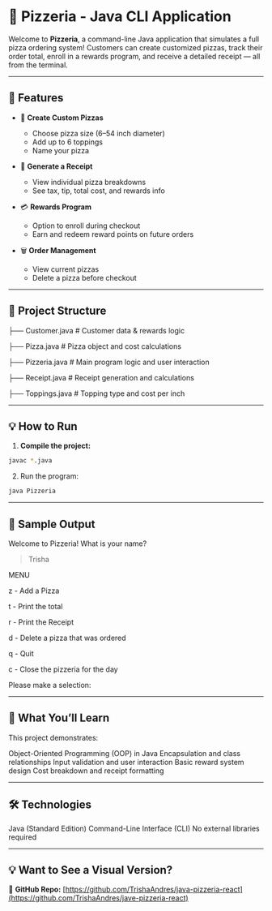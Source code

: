# 🍕 Pizzeria - Java CLI Application

Welcome to **Pizzeria**, a command-line Java application that simulates a full pizza ordering system! Customers can create customized pizzas, track their order total, enroll in a rewards program, and receive a detailed receipt — all from the terminal.

---

## 🚀 Features

- 🍕 **Create Custom Pizzas**  
  - Choose pizza size (6–54 inch diameter)  
  - Add up to 6 toppings  
  - Name your pizza

- 🧾 **Generate a Receipt**  
  - View individual pizza breakdowns  
  - See tax, tip, total cost, and rewards info

- 💳 **Rewards Program**  
  - Option to enroll during checkout  
  - Earn and redeem reward points on future orders

- 🗑️ **Order Management**  
  - View current pizzas  
  - Delete a pizza before checkout

---

## 📁 Project Structure

├── Customer.java # Customer data & rewards logic

├── Pizza.java # Pizza object and cost calculations

├── Pizzeria.java # Main program logic and user interaction

├── Receipt.java # Receipt generation and calculations

├── Toppings.java # Topping type and cost per inch

---

## 💡 How to Run

1. **Compile the project:**

```bash
javac *.java
```

2. Run the program:

```bash
java Pizzeria
```

---

## 📸 Sample Output

Welcome to Pizzeria!
What is your name?
> Trisha

MENU

z - Add a Pizza

t - Print the total

r - Print the Receipt

d - Delete a pizza that was ordered

q - Quit

c - Close the pizzeria for the day

Please make a selection:

---

## 🧠 What You’ll Learn

This project demonstrates:

Object-Oriented Programming (OOP) in Java
Encapsulation and class relationships
Input validation and user interaction
Basic reward system design
Cost breakdown and receipt formatting

---

## 🛠️ Technologies

Java (Standard Edition)
Command-Line Interface (CLI)
No external libraries required

---

## 💡 Want to See a Visual Version?

🔗  **GitHub Repo:** [https://github.com/TrishaAndres/java-pizzeria-react](https://github.com/TrishaAndres/jave-pizzeria-react)
